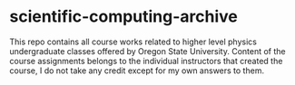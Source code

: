 # scientific-computing-archive
This repo contains all course works related to higher level physics undergraduate classes offered by Oregon State University. 
Content of the course assignments belongs to the individual instructors that created the course, I do not take any credit except for my own answers to them. 
